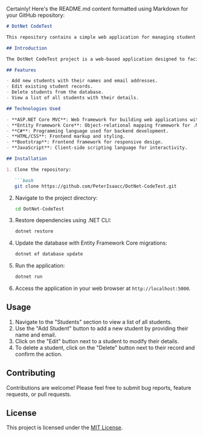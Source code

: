 Certainly! Here's the README.md content formatted using Markdown for your GitHub repository:

```markdown
# DotNet CodeTest

This repository contains a simple web application for managing student records built with ASP.NET Core MVC.

## Introduction

The DotNet CodeTest project is a web-based application designed to facilitate the management of student records. It provides functionalities for adding, editing, and deleting student information.

## Features

- Add new students with their names and email addresses.
- Edit existing student records.
- Delete students from the database.
- View a list of all students with their details.

## Technologies Used

- **ASP.NET Core MVC**: Web framework for building web applications with .NET.
- **Entity Framework Core**: Object-relational mapping framework for .NET.
- **C#**: Programming language used for backend development.
- **HTML/CSS**: Frontend markup and styling.
- **Bootstrap**: Frontend framework for responsive design.
- **JavaScript**: Client-side scripting language for interactivity.

## Installation

1. Clone the repository:

   ```bash
   git clone https://github.com/PeterIsaacc/DotNet-CodeTest.git
   ```

2. Navigate to the project directory:

   ```bash
   cd DotNet-CodeTest
   ```

3. Restore dependencies using .NET CLI:

   ```bash
   dotnet restore
   ```

4. Update the database with Entity Framework Core migrations:

   ```bash
   dotnet ef database update
   ```

5. Run the application:

   ```bash
   dotnet run
   ```

6. Access the application in your web browser at `http://localhost:5000`.

## Usage

1. Navigate to the "Students" section to view a list of all students.
2. Use the "Add Student" button to add a new student by providing their name and email.
3. Click on the "Edit" button next to a student to modify their details.
4. To delete a student, click on the "Delete" button next to their record and confirm the action.

## Contributing

Contributions are welcome! Please feel free to submit bug reports, feature requests, or pull requests.

## License

This project is licensed under the [MIT License](LICENSE).
```
